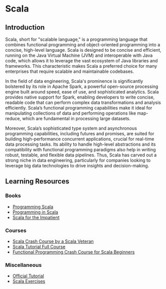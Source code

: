 # Scala

## Introduction
Scala, short for "scalable language," is a programming language that combines functional programming and object-oriented programming into a concise, high-level language. 
Scala is designed to be concise and efficient, running on the Java Virtual Machine (JVM) and interoperable with Java code, which allows it to leverage the vast ecosystem of Java libraries and frameworks. 
This characteristic makes Scala a preferred choice for many enterprises that require scalable and maintainable codebases.

In the field of data engineering, Scala's prominence is significantly bolstered by its role in Apache Spark, a powerful open-source processing engine built around speed, ease of use, and sophisticated analytics. 
Scala provides native support for Spark, enabling developers to write concise, readable code that can perform complex data transformations and analysis efficiently. 
Scala’s functional programming capabilities make it ideal for manipulating collections of data and performing operations like map-reduce, which are fundamental in processing large datasets.

Moreover, Scala’s sophisticated type system and asynchronous programming capabilities, including futures and promises, are suited for building high-performance concurrent applications, crucial for real-time data processing tasks. 
Its ability to handle high-level abstractions and its compatibility with functional programming paradigms also help in writing robust, testable, and flexible data pipelines. 
Thus, Scala has carved out a strong niche in data engineering, particularly for companies looking to leverage big data technologies to drive insights and decision-making.

## Learning Resources

### Books
- [Programming Scala](https://deanwampler.github.io/books/programmingscala.html)
- [Programming in Scala](https://deanwampler.github.io/books/programmingscala.html)
- [Scala for the Impatient](https://horstmann.com/scala/)

### Courses
- [Scala Crash Course by a Scala Veteran](https://www.youtube.com/watch?v=-xRfJcwhy7A)
- [Scala Tutorial Full Course](https://www.youtube.com/watch?v=i9o70PMqMGY)
- [Functional Programming Crash Course for Scala Beginners](https://www.youtube.com/watch?v=XXkYBncbz0c)

### Miscellaneous
- [Official Tutorial](https://docs.scala-lang.org/scala3/book/introduction.html)
- [Scala Exercises](https://www.scala-exercises.org/)
